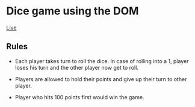 # Dice game using the DOM

[Live](https://nn-rollthedice.netlify.com/)

## Rules

- Each player takes turn to roll the dice. In case of rolling into a 1, player loses his turn and the other player now get to roll.

- Players are allowed to hold their points and give up their turn to other player.

- Player who hits 100 points first would win the game.
